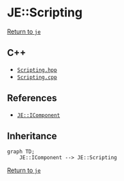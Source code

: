 # JE::Scripting

[Return to `je`](/docs/je.md)

## C++

- [`Scripting.hpp`](/src/je/Scripting.hpp)
- [`Scripting.cpp`](/src/je/Scripting.cpp)

## References

- [`JE::IComponent`](/docs/je/IComponent.md)

## Inheritance

```mermaid
graph TD;
    JE::IComponent --> JE::Scripting
```

[Return to `je`](/docs/je.md)